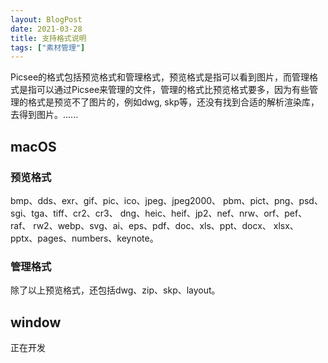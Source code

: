 ```yaml
---
layout: BlogPost
date: 2021-03-28
title: 支持格式说明
tags: ["素材管理"]
---
```




Picsee的格式包括预览格式和管理格式，预览格式是指可以看到图片，而管理格式是指可以通过Picsee来管理的文件，管理的格式比预览格式要多，因为有些管理的格式是预览不了图片的，例如dwg, skp等，还没有找到合适的解析渲染库，去得到图片。......<!-- more -->

## macOS

### 预览格式
bmp、dds、exr、gif、pic、ico、jpeg、jpeg2000、
pbm、pict、png、psd、sgi、tga、tiff、cr2、cr3、
dng、heic、heif、jp2、nef、nrw、orf、pef、raf、
rw2、webp、svg、ai、eps、pdf、doc、xls、ppt、docx、
xlsx、pptx、pages、numbers、keynote。

### 管理格式
除了以上预览格式，还包括dwg、zip、skp、layout。

## window
正在开发